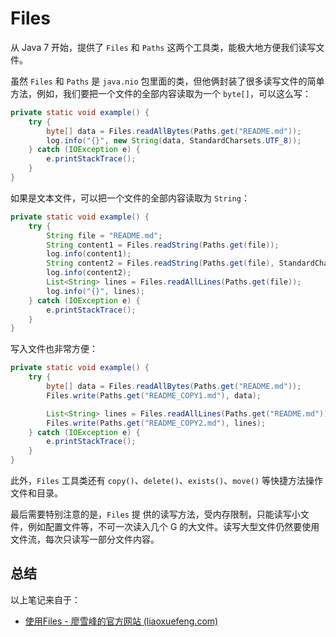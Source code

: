 # Files

从 Java 7 开始，提供了 `Files` 和 `Paths` 这两个工具类，能极大地方便我们读写文件。

虽然 `Files` 和 `Paths` 是 `java.nio` 包里面的类，但他俩封装了很多读写文件的简单方法，例如，我们要把一个文件的全部内容读取为一个 `byte[]`，可以这么写：

```java
private static void example() {
    try {
        byte[] data = Files.readAllBytes(Paths.get("README.md"));
        log.info("{}", new String(data, StandardCharsets.UTF_8));
    } catch (IOException e) {
        e.printStackTrace();
    }
}
```

如果是文本文件，可以把一个文件的全部内容读取为 `String`：

```java
private static void example() {
    try {
        String file = "README.md";
        String content1 = Files.readString(Paths.get(file));
        log.info(content1);
        String content2 = Files.readString(Paths.get(file), StandardCharsets.ISO_8859_1);
        log.info(content2);
        List<String> lines = Files.readAllLines(Paths.get(file));
        log.info("{}", lines);
    } catch (IOException e) {
        e.printStackTrace();
    }
}
```

写入文件也非常方便：

```java
private static void example() {
    try {
        byte[] data = Files.readAllBytes(Paths.get("README.md"));
        Files.write(Paths.get("README_COPY1.md"), data);

        List<String> lines = Files.readAllLines(Paths.get("README.md"));
        Files.write(Paths.get("README_COPY2.md"), lines);
    } catch (IOException e) {
        e.printStackTrace();
    }
}
```

此外，`Files` 工具类还有 `copy()`、`delete()`、`exists()`、`move()` 等快捷方法操作文件和目录。

最后需要特别注意的是，`Files` 提 供的读写方法，受内存限制，只能读写小文件，例如配置文件等，不可一次读入几个 G 的大文件。读写大型文件仍然要使用文件流，每次只读写一部分文件内容。

## 总结

以上笔记来自于：

- [使用Files - 廖雪峰的官方网站 (liaoxuefeng.com)](https://www.liaoxuefeng.com/wiki/1252599548343744/1375100746072098)